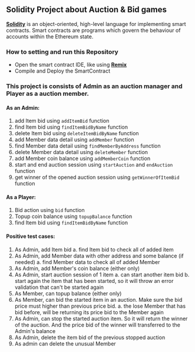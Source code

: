 ## Solidity Project about Auction & Bid games

[**Solidity**](https://docs.soliditylang.org/) is an object-oriented, high-level language for implementing smart contracts. Smart contracts are programs which govern the behaviour of accounts within the Ethereum state.


###  How to setting and run this Repository

- Open the smart contract IDE, like using [**Remix**](https://remix.ethereum.org/)  
- Compile and Deploy the SmartContract

### This project is consists of Admin as an auction manager and Player as a auction member.
#### As an Admin:
1. add Item bid using `addItemBid` function
2. find Item bid using `findItemBidByName` function
3. delete Item bid using `deleteItemBidByName` function
4. add Member data detail using `addMember` function
5. find Member data detail using `findMemberByAddress` function
6. delete Member data detail using `deleteMember` function
7. add Member coin balance using `addMemberCoin` function
8. start and end auction session using `startAuction` and `endAuction` function
9. get winner of the opened auction session using `getWinnerOfItemBid` function

#### As a Player:
1. Bid action using `bid` function
2. Topup coin balance using `topupBalance` function
3. find Item bid using `findItemBidByName` function

#### Positive test cases:
1. As Admin, add Item bid
    a. find Item bid to check all of added item
2. As Admin, add Member data with other address and some balance (if needed)
    a. find Member data to check all of added Member
3. As Admin, add Member's coin balance (either only)
4. As Admin, start auction session of 1 item
    a. can start another item bid
    b. start again the item that has been started, so it will throw an error validation that can't be started again
5. As Member, can topup balance (either only)
6. As Member, can bid the started item in an auction. Make sure the bid price must higher than previous price bid.
    a. the lose Member that has bid before, will be returning its price bid to the Member again
7. As Admin, can stop the started auction item. So it will return the winner of the auction. And the price bid of the winner will transferred to the Admin's balance
8. As Admin, delete the item bid of the previous stopped auction
9. As admin can delete the unusual Member